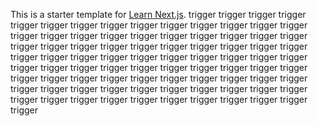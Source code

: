 This is a starter template for [Learn Next.js](https://nextjs.org/learn).
trigger
trigger
trigger
trigger
trigger
trigger
trigger
trigger
trigger
trigger
trigger
trigger
trigger
trigger
trigger
trigger
trigger
trigger
trigger
trigger
trigger
trigger
trigger
trigger
trigger
trigger
trigger
trigger
trigger
trigger
trigger
trigger
trigger
trigger
trigger
trigger
trigger
trigger
trigger
trigger
trigger
trigger
trigger
trigger
trigger
trigger
trigger
trigger
trigger
trigger
trigger
trigger
trigger
trigger
trigger
trigger
trigger
trigger
trigger
trigger
trigger
trigger
trigger
trigger
trigger
trigger
trigger
trigger
trigger
trigger
trigger
trigger
trigger
trigger
trigger
trigger
trigger
trigger
trigger
trigger
trigger
trigger
trigger
trigger
trigger
